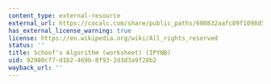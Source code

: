 ```yaml
---
content_type: external-resource
external_url: https://cocalc.com/share/public_paths/600832aafc89f1098d5415b39eec4fbaa63ccab1
has_external_license_warning: true
license: https://en.wikipedia.org/wiki/All_rights_reserved
status: ''
title: Schoof's Algorithm (worksheet) (IPYNB)
uid: 92980cf7-d1b2-469b-8f93-2d3d3a9f28b2
wayback_url: ''
---
```

